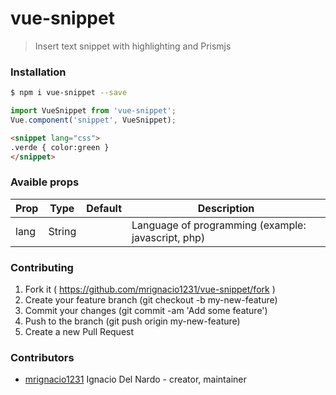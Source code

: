 # vue-snippet

> Insert text snippet with highlighting and Prismjs

### Installation

```bash
$ npm i vue-snippet --save
```
```javascript
import VueSnippet from 'vue-snippet';
Vue.component('snippet', VueSnippet);
```
```html
<snippet lang="css">
.verde { color:green }
</snippet>
```
### Avaible props
| Prop        | Type    | Default | Description
|-------------|---------|---------|-------------------------------------------------------------|
| lang        | String  |         | Language of programming (example: javascript, php)                    

### Contributing

1. Fork it ( https://github.com/mrignacio1231/vue-snippet/fork )
2. Create your feature branch (git checkout -b my-new-feature)
3. Commit your changes (git commit -am 'Add some feature')
4. Push to the branch (git push origin my-new-feature)
5. Create a new Pull Request

### Contributors

- [mrignacio1231](https://github.com/mrignacio1231) Ignacio Del Nardo - creator, maintainer